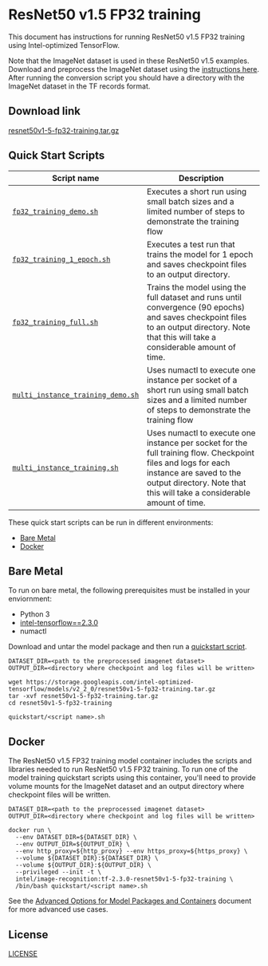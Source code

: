 <!--- 0. Title -->
# ResNet50 v1.5 FP32 training

<!-- 10. Description -->

This document has instructions for running ResNet50 v1.5 FP32 training
using Intel-optimized TensorFlow.

Note that the ImageNet dataset is used in these ResNet50 v1.5 examples.
Download and preprocess the ImageNet dataset using the [instructions here](/datasets/imagenet/README.md).
After running the conversion script you should have a directory with the
ImageNet dataset in the TF records format.

<!--- 20. Download link -->
## Download link

[resnet50v1-5-fp32-training.tar.gz](https://storage.googleapis.com/intel-optimized-tensorflow/models/v2_2_0/resnet50v1-5-fp32-training.tar.gz)

<!--- 40. Quick Start Scripts -->
## Quick Start Scripts

| Script name | Description |
|-------------|-------------|
| [`fp32_training_demo.sh`](fp32_training_demo.sh) | Executes a short run using small batch sizes and a limited number of steps to demonstrate the training flow |
| [`fp32_training_1_epoch.sh`](fp32_training_1_epoch.sh) | Executes a test run that trains the model for 1 epoch and saves checkpoint files to an output directory. |
| [`fp32_training_full.sh`](fp32_training_full.sh) | Trains the model using the full dataset and runs until convergence (90 epochs) and saves checkpoint files to an output directory. Note that this will take a considerable amount of time. |
| [`multi_instance_training_demo.sh`](multi_instance_training_demo.sh) | Uses numactl to execute one instance per socket of a short run using small batch sizes and a limited number of steps to demonstrate the training flow |
| [`multi_instance_training.sh`](multi_instance_training.sh) | Uses numactl to execute one instance per socket for the full training flow. Checkpoint files and logs for each instance are saved to the output directory. Note that this will take a considerable amount of time. |


These quick start scripts can be run in different environments:
* [Bare Metal](#bare-metal)
* [Docker](#docker)


<!--- 50. Bare Metal -->
## Bare Metal

To run on bare metal, the following prerequisites must be installed in your enviornment:
* Python 3
* [intel-tensorflow==2.3.0](https://pypi.org/project/intel-tensorflow/)
* numactl

Download and untar the model package and then run a [quickstart script](#quick-start-scripts).

```
DATASET_DIR=<path to the preprocessed imagenet dataset>
OUTPUT_DIR=<directory where checkpoint and log files will be written>

wget https://storage.googleapis.com/intel-optimized-tensorflow/models/v2_2_0/resnet50v1-5-fp32-training.tar.gz
tar -xvf resnet50v1-5-fp32-training.tar.gz
cd resnet50v1-5-fp32-training

quickstart/<script name>.sh
```

<!-- 60. Docker -->
## Docker

The ResNet50 v1.5 FP32 training model container includes the scripts
and libraries needed to run ResNet50 v1.5 FP32 training. To run one of the model
training quickstart scripts using this container, you'll need to provide volume mounts for
the ImageNet dataset and an output directory where checkpoint files will be written.

```
DATASET_DIR=<path to the preprocessed imagenet dataset>
OUTPUT_DIR=<directory where checkpoint and log files will be written>

docker run \
  --env DATASET_DIR=${DATASET_DIR} \
  --env OUTPUT_DIR=${OUTPUT_DIR} \
  --env http_proxy=${http_proxy} --env https_proxy=${https_proxy} \
  --volume ${DATASET_DIR}:${DATASET_DIR} \
  --volume ${OUTPUT_DIR}:${OUTPUT_DIR} \
  --privileged --init -t \
  intel/image-recognition:tf-2.3.0-resnet50v1-5-fp32-training \
  /bin/bash quickstart/<script name>.sh
```


<!-- 61. Advanced Options -->

See the [Advanced Options for Model Packages and Containers](/quickstart/common/tensorflow/ModelPackagesAdvancedOptions.md)
document for more advanced use cases.

<!--- 80. License -->
## License

[LICENSE](/LICENSE)

